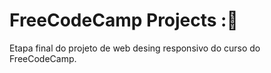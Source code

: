 # FreeCodeCamp Projects ::page_with_curl:

Etapa final do projeto de web desing responsivo do curso do FreeCodeCamp.

